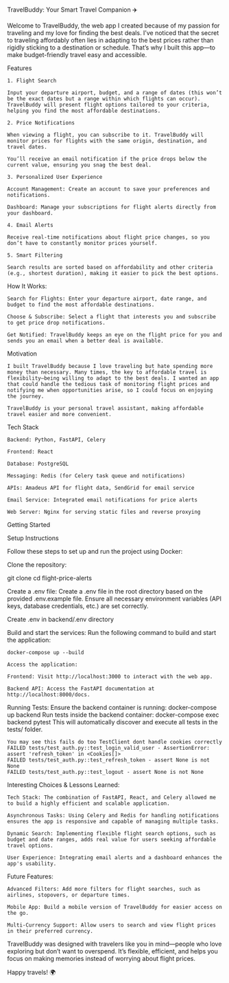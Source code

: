 TravelBuddy: Your Smart Travel Companion ✈️

Welcome to TravelBuddy, the web app I created because of my passion for traveling and my love for finding the best deals. I’ve noticed that the secret to traveling affordably often lies in adapting to the best prices rather than rigidly sticking to a destination or schedule. That’s why I built this app—to make budget-friendly travel easy and accessible.

Features

    1. Flight Search

    Input your departure airport, budget, and a range of dates (this won’t be the exact dates but a range within which flights can occur). TravelBuddy will present flight options tailored to your criteria, helping you find the most affordable destinations.

    2. Price Notifications

    When viewing a flight, you can subscribe to it. TravelBuddy will monitor prices for flights with the same origin, destination, and travel dates.

    You’ll receive an email notification if the price drops below the current value, ensuring you snag the best deal.

    3. Personalized User Experience

    Account Management: Create an account to save your preferences and notifications.

    Dashboard: Manage your subscriptions for flight alerts directly from your dashboard.

    4. Email Alerts

    Receive real-time notifications about flight price changes, so you don’t have to constantly monitor prices yourself.

    5. Smart Filtering

    Search results are sorted based on affordability and other criteria (e.g., shortest duration), making it easier to pick the best options.

How It Works:

    Search for Flights: Enter your departure airport, date range, and budget to find the most affordable destinations.

    Choose & Subscribe: Select a flight that interests you and subscribe to get price drop notifications.

    Get Notified: TravelBuddy keeps an eye on the flight price for you and sends you an email when a better deal is available.

Motivation

    I built TravelBuddy because I love traveling but hate spending more money than necessary. Many times, the key to affordable travel is flexibility—being willing to adapt to the best deals. I wanted an app that could handle the tedious task of monitoring flight prices and notifying me when opportunities arise, so I could focus on enjoying the journey.

    TravelBuddy is your personal travel assistant, making affordable travel easier and more convenient.

Tech Stack

    Backend: Python, FastAPI, Celery

    Frontend: React

    Database: PostgreSQL

    Messaging: Redis (for Celery task queue and notifications)

    APIs: Amadeus API for flight data, SendGrid for email service

    Email Service: Integrated email notifications for price alerts

    Web Server: Nginx for serving static files and reverse proxying

Getting Started

Setup Instructions

Follow these steps to set up and run the project using Docker:

Clone the repository:

git clone <repository-url>
cd flight-price-alerts

Create a .env file:
Create a .env file in the root directory based on the provided .env.example file. Ensure all necessary environment variables (API keys, database credentials, etc.) are set correctly.

Create .env in backend/.env directory

Build and start the services:
    Run the following command to build and start the application:

    docker-compose up --build

    Access the application:

    Frontend: Visit http://localhost:3000 to interact with the web app.

    Backend API: Access the FastAPI documentation at http://localhost:8000/docs.


Running Tests:
    Ensure the backend container is running:
        docker-compose up backend
    Run tests inside the backend container:
        docker-compose exec backend pytest
    This will automatically discover and execute all tests in the tests/ folder.


    You may see this fails do too TestClient dont handle cookies correctly
    FAILED tests/test_auth.py::test_login_valid_user - AssertionError: assert 'refresh_token' in <Cookies[]>
    FAILED tests/test_auth.py::test_refresh_token - assert None is not None
    FAILED tests/test_auth.py::test_logout - assert None is not None

Interesting Choices & Lessons Learned:

    Tech Stack: The combination of FastAPI, React, and Celery allowed me to build a highly efficient and scalable application.

    Asynchronous Tasks: Using Celery and Redis for handling notifications ensures the app is responsive and capable of managing multiple tasks.

    Dynamic Search: Implementing flexible flight search options, such as budget and date ranges, adds real value for users seeking affordable travel options.

    User Experience: Integrating email alerts and a dashboard enhances the app's usability.

Future Features:

    Advanced Filters: Add more filters for flight searches, such as airlines, stopovers, or departure times.

    Mobile App: Build a mobile version of TravelBuddy for easier access on the go.

    Multi-Currency Support: Allow users to search and view flight prices in their preferred currency.

TravelBuddy was designed with travelers like you in mind—people who love exploring but don’t want to overspend. It’s flexible, efficient, and helps you focus on making memories instead of worrying about flight prices.

Happy travels! 🌍